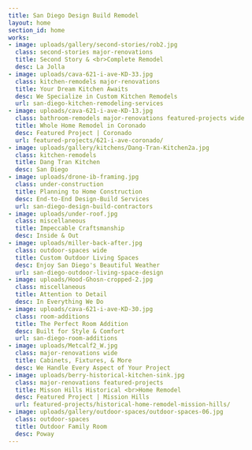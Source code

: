 ```yaml
---
title: San Diego Design Build Remodel
layout: home
section_id: home
works:
- image: uploads/gallery/second-stories/rob2.jpg
  class: second-stories major-renovations
  title: Second Story & <br>Complete Remodel
  desc: La Jolla
- image: uploads/cava-621-i-ave-KD-33.jpg
  class: kitchen-remodels major-renovations
  title: Your Dream Kitchen Awaits
  desc: We Specialize in Custom Kitchen Remodels
  url: san-diego-kitchen-remodeling-services
- image: uploads/cava-621-i-ave-KD-13.jpg
  class: bathroom-remodels major-renovations featured-projects wide
  title: Whole Home Remodel in Coronado
  desc: Featured Project | Coronado
  url: featured-projects/621-i-ave-coronado/
- image: uploads/gallery/kitchens/Dang-Tran-Kitchen2a.jpg
  class: kitchen-remodels
  title: Dang Tran Kitchen
  desc: San Diego
- image: uploads/drone-ib-framing.jpg
  class: under-construction
  title: Planning to Home Construction
  desc: End-to-End Design-Build Services
  url: san-diego-design-build-contractors
- image: uploads/under-roof.jpg
  class: miscellaneous
  title: Impeccable Craftsmanship
  desc: Inside & Out
- image: uploads/miller-back-after.jpg
  class: outdoor-spaces wide
  title: Custom Outdoor Living Spaces
  desc: Enjoy San Diego's Beautiful Weather
  url: san-diego-outdoor-living-space-design
- image: uploads/Hood-Ghosn-cropped-2.jpg
  class: miscellaneous
  title: Attention to Detail
  desc: In Everything We Do
- image: uploads/cava-621-i-ave-KD-30.jpg
  class: room-additions
  title: The Perfect Room Addition
  desc: Built for Style & Comfort
  url: san-diego-room-additions
- image: uploads/Metcalf2_W.jpg
  class: major-renovations wide
  title: Cabinets, Fixtures, & More
  desc: We Handle Every Aspect of Your Project
- image: uploads/berry-historical-kitchen-sink.jpg
  class: major-renovations featured-projects
  title: Misson Hills Historical <br>Home Remodel
  desc: Featured Project | Mission Hills
  url: featured-projects/historical-home-remodel-mission-hills/
- image: uploads/gallery/outdoor-spaces/outdoor-spaces-06.jpg
  class: outdoor-spaces
  title: Outdoor Family Room
  desc: Poway
---
```


